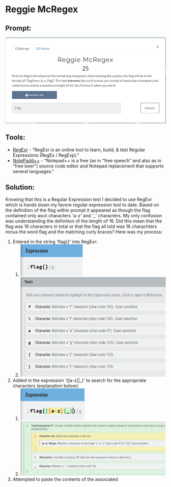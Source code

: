 # Reggie McRegex
## Prompt:
![RegExr1](/images/reggie_mcregex_prompt.png)

## Tools:
- [RegExr](https://regexr.com/) - "RegExr is an online tool to learn, build, & test Regular Expressions (RegEx / RegExp)."
- [NotePadd++](https://notepad-plus-plus.org/downloads/) - "Notepad++ is a free (as in “free speech” and also as in “free beer”) source code editor and Notepad replacement that supports several languages."

## Solution:
Knowing that this is a Regular Expression test I decided to use RegExr which is hands down my favore regular expression tool to date. Based on the definition of the flag within prompt it appeared as though the flag contained only ascii characters 'a-z' and '_' characters. My only confusion was understanding the definition of the length of 16. Did this mean that the flag was 16 characters in total or that the flag all told was 16 charachters minus the word flag and the matching curly braces? Here was my process:

1. Entered in the string 'flag{}' into RegExr:
    1. ![RegExr1](/images/reggie_mcregex_1.png)
    1. ![RegExr2](/images/reggie_mcregex_2.png)
1. Added in the expression '([a-z]|_)' to search for the appropriate characters (explanation below):
    1. ![RegExr3](/images/reggie_mcregex_3.png)
    1. ![RegExr4](/images/reggie_mcregex_4.png)
1. Attempted to paste the contents of the associated 